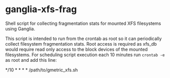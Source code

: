 ganglia-xfs-frag
================
Shell script for collecting fragmentation stats for mounted XFS filesystems using Ganglia.

This script is intended to run from the crontab as root so it  can periodically collect filesystem fragmentation stats. Root access is required as xfs_db would require read only access to the block devices of the mounted filesystems. For scheduling script execution each 10 minutes run `crontab -e` as root and add this line:

*/10 * * * * /path/to/gmetric_xfs.sh
